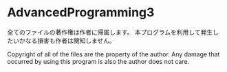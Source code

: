 # AdvancedProgramming3
全てのファイルの著作権は作者に帰属します。
本プログラムを利用して発生したいかなる損害も作者は関知しません。

Copyright of all of the files are the property of the author.
Any damage that occurred by using this program is also the author does not care.
